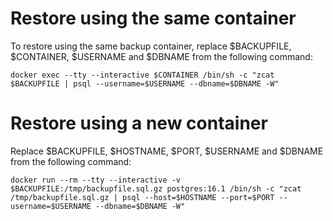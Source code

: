 # Restore using the same container

To restore using the same backup container, replace $BACKUPFILE, $CONTAINER, $USERNAME and $DBNAME from the following command:

```
docker exec --tty --interactive $CONTAINER /bin/sh -c "zcat $BACKUPFILE | psql --username=$USERNAME --dbname=$DBNAME -W"
```

# Restore using a new container

Replace $BACKUPFILE, $HOSTNAME, $PORT, $USERNAME and $DBNAME from the following command:

```
docker run --rm --tty --interactive -v $BACKUPFILE:/tmp/backupfile.sql.gz postgres:16.1 /bin/sh -c "zcat /tmp/backupfile.sql.gz | psql --host=$HOSTNAME --port=$PORT --username=$USERNAME --dbname=$DBNAME -W"
```